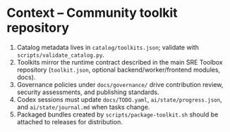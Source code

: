 # Context – Community toolkit repository

1. Catalog metadata lives in `catalog/toolkits.json`; validate with `scripts/validate_catalog.py`.
2. Toolkits mirror the runtime contract described in the main SRE Toolbox repository (`toolkit.json`, optional backend/worker/frontend modules, docs).
3. Governance policies under `docs/governance/` drive contribution review, security assessments, and publishing standards.
4. Codex sessions must update `docs/TODO.yaml`, `ai/state/progress.json`, and `ai/state/journal.md` when tasks change.
5. Packaged bundles created by `scripts/package-toolkit.sh` should be attached to releases for distribution.
